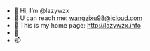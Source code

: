 - 👋 Hi, I’m @lazywzx
- 👀 U can reach me: wangzixu98@icloud.com
- 🌱 This is my home page: http://lazywzx.info
- 💞️ 
- 📫 
